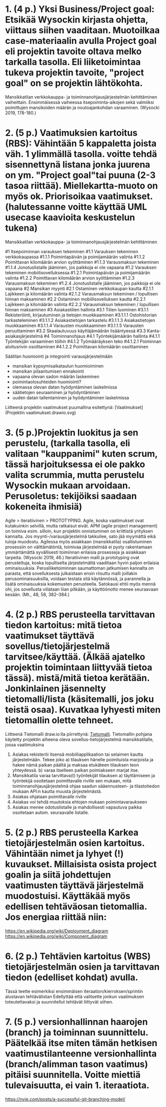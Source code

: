 # 1. (4 p.) Yksi Business/Project goal: Etsikää Wysockin kirjasta ohjetta, viittaus siihen vaaditaan. Muotoilkaa case-materiaalin avulla Project goal eli projektin tavoite oltava melko tarkalla tasolla. Eli liiketoimintaa tukeva projektin tavoite, "project goal" on se projektin lähtökohta.

Mansikkatilan verkkokauppa- ja toiminnanohjausjärjestelmän kehittäminen vaiheittain. Ensimmäisessä vaiheessa itsepoiminta-aikojen sekä valmiiksi poimittujen mansikoiden määrän ja noutoajankohdan varaaminen.
(Wysocki 2019, 178-180.)

# 2. (5 p.) Vaatimuksien kartoitus (RBS): Vähintään 5 kappaletta joista väh. 1 ylimmällä tasolla. voitte tehdä sisennettynä listana jonka juurena on ym. "Project goal"tai puuna (2-3 tasoa riittää). Miellekartta-muoto on myös ok. Priorisoikaa vaatimukset. (halutessanne voitte käyttää UML usecase kaavioita keskustelun tukena)

Mansikkatilan verkkokauppa- ja toiminnanohjausjärjestelmän kehittäminen

#1 Itsepoiminnan varauksen tekeminen
    #1.1 Varauksen tekeminen verkkokaupassa
        #1.1.1 Poimintapäivän ja poimijamäärän valinta
        #1.1.2 Poimittavan kilomäärän arvion syöttäminen
        #1.1.3 Varausmaksun tekeminen
        #1.1.4 Jonotuslistalle jääminen, jos paikkoja ei ole vapaana
    #1.2 Varauksen tekeminen mobiilisovelluksessa
        #1.2.1 Poimintapäivän ja poimijamäärän valinta
        #1.2.2 Poimittavan kilomäärän arvion syöttäminen
        #1.2.3 Varausmaksun tekeminen
        #1.2.4 Jonotuslistalle jääminen, jos paikkoja ei ole vapaana
#2 Mansikan myynti
    #2.1 Ostaminen verkkokaupan kautta 
        #2.1.1 Lajikkeen ja kilomäärän valinta
        #2.1.2 Varausmaksun tekeminen / lopullisen hinnan maksaminen
    #2.2 Ostaminen mobiilisovelluksen kautta
        #2.2.1 Lajikkeen ja kilomäärän valinta
        #2.2.2 Varausmaksun tekeminen / lopullisen hinnan maksaminen
#3 Asiakastilien hallinta
    #3.1 Tilien luominen
        #3.1.1 Rekisteröinti, kirjautuminen ja tietojen muokkaaminen
            #3.1.1.1 Ostohistorian tarkasteleminen
            #3.1.1.2 Asiakastietojen tarkastelu
            #3.1.1.3 Asiakastietojen muokkaaminen
            #3.1.1.4 Varausten muokkaaminen
            #3.1.1.5 Varausten peruuttaminen
    #3.2 Skaalautuvuus käyttäjämäärän lisääntyessä
    #3.3 Kanta-asiakasjärjestelmä
#4 Toiminnanohjaus
    #4.1 Työntekijämäärän hallinta
        #4.1.1 Työntekijän varaaminen töihin
        #4.1.2 Työmääräyksen teko
            #4.1.2.1 Poiminnan aloitusrivin osoittaminen
            #4.1.2.2 Poimittavan kilomäärän osoittaminen

Säätilan huomiointi ja integrointi varausjärjestelmään
-	mansikan kypsymisaikataulun huomioiminen
-	mansikan pilaantumisen ennakointi
-	vapaana olevan sadon määrän laskeminen
-	poimintaolosuhteiden huomiointi?
-	olemassa olevan datan hyödyntäminen laskelmissa
-	säätietojen seuraaminen ja hyödyntäminen
-	uuden datan tallentaminen ja hyödyntäminen laskelmissa

Liitteenä projektin vaatimukset puumallina esitettynä: [Vaatimukset](Projektin vaatimukset.drawio.svg)

# 3. (5 p.)Projektin luokitus ja sen perustelu, (tarkalla tasolla, eli valitaan "kauppanimi" kuten scrum, tässä harjoituksessa ei ole pakko valita scrummia, mutta perustelu Wysockin mukaan arvoidaan. Perusoletus: tekijöiksi saadaan kokeneita ihmisiä)

Agile > iteratiivinen > PROTOTYPING. Agile, koska vaatimukset ovat kutakuinkin selvillä, mutta ratkaisut eivät. APM (agile project management) on toimiva esim. silloin, kun projektin onnistuminen on kriittistä yrityksen kannalta. Jos myynti-/varausjärjestelmä takkuilee, sato jää myymättä eikä tuloja muodostu. Agilessa myös asiakkaan (mansikkatila) osallistuminen prosessiin on välttämätöntä, toimivaa järjestelmää ei pysty rakentamaan ymmärtämättä syvällisesti toiminnan erilaisia prosesseja ja asiakkaan tarpeita. (Wysocki 2019, 46.) Iteratiivinen malli ja prototyping ovat perusteltuja, koska lopulliselta järjestelmältä vaaditaan hyvin paljon erilaisia ominaisuuksia. Perusliiketoiminnan saumattoman jatkumisen kannalta on parasta, että sovelluksesta julkaistaan ensin riisuttu malli joillakin perusominaisuuksilla, voidaan testata sitä käytännössä, ja parannella ja lisätä ominaisuuksia kokemusten perusteella. Satokausi ehtii myös mennä ohi, jos sovellusta viilataan liian pitkään, ja käyttöönotto menee seuraavaan kesään. (Mt., 48, 58, 382–384.)


# 4. (2 p.) RBS perusteella tarvittavan tiedon kartoitus: mitä tietoa vaatimukset täyttävä sovellus/tietojärjestelmä tarvitsee/käyttää. (Älkää ajatelko projektin toimintaan liittyvää tietoa tässä). mistä/mitä tietoa kerätään. Jonkinlainen jäsennelty tietomalli/lista (käsitemalli, jos joku teistä osaa). Kuvatkaa lyhyesti miten tietomallin olette tehneet.

Liitteenä Tietomalli draw.io:lla piirrettynä: [Tietomalli](Tietomalli.drawio.svg). Tietomallin pohjana käytetty projektin aiheena oleva sovellus-tietojärjestelmä mansikkatilalle, jossa vaatimuksina

1) Asiakas rekisteröi itsensä mobiiliapplikaation tai selaimen kautta järjestelmään. Tekee joko
a) tilauksen hänelle poimituista marjoista ja hakee nämä paikan päältä ja maksaa etukäteen tilauksen teon yhteydessä.
b) varaa itselleen paikan poimiakseen marjat itse.
2) Mansikkatila varaa tarvittava(t) työntekijät tilauksen a) täyttämiseen ja työntekijä osoitetaan poimittavalle riville sen mukaan, mitä toiminnanohjausjärjestelmä ohjaa saadun sääennusteen- ja tilastotiedon mukaan API:n kautta muusta järjestelmästä.
3) Asiakas ohjataan poimittavalle riville
4) Asiakas voi tehdä muutoksia ehtojen mukaan poimintavaraukseen
5) Asiakas menee odotuslistalle ja mahdollisesti vapautuva paikka osoitetaan autom. seuraavalle listalle.


# 5. (2 p.) RBS perusteella Karkea tietojärjestelmän osien kartoitus. Vähintään nimet ja lyhyet (!) kuvaukset. Millaisista osista project goalin ja siitä johdettujen vaatimusten täyttävä järjestelmä muodostuisi. Käyttäkää myös edellisen tehtäväosan tietomallia. Jos energiaa riittää niin:
https://en.wikipedia.org/wiki/Deployment_diagram
https://en.wikipedia.org/wiki/Component_diagram



# 6. (2 p.) Tehtävien kartoitus (WBS) tietojärjestelmän osien ja tarvittavan tiedon (edelliset kohdat) avulla.
Tässä teette esimerkiksi ensimmäisen iteraation/kierroksen/sprintin alustavan tehtävälistan
Edellyttää että valitsette jonkun vaatimuksen toteutettavaksi ja suunnitellut tehtävät liittyvät siihen.



# 7. (5 p.) versionhallinnan haarojen (branch) ja toiminnan suunnittelu. Päätelkää itse miten tämän hetkisen vaatimustilanteenne versionhallinta (branch/alimman tason vaatimus) pitäisi suunnitella. Voitte miettiä tulevaisuutta, ei vain 1. iteraatiota.
https://nvie.com/posts/a-successful-git-branching-model/
